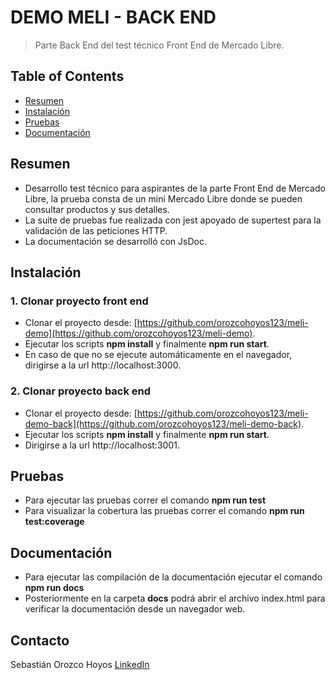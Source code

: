 # DEMO MELI - BACK END
> Parte Back End del test técnico Front End de Mercado Libre.

## Table of Contents
* [Resumen](#resumen)
* [Instalación](#instalación)
* [Pruebas](#pruebas)
* [Documentación](#documentación)
<!-- * [License](#license) -->


## Resumen
- Desarrollo test técnico para aspirantes de la parte Front End de Mercado Libre, la prueba consta de un mini Mercado Libre donde se pueden consultar productos y sus detalles.
- La suite de pruebas fue realizada con jest apoyado de supertest para la validación de las peticiones HTTP.
- La documentación se desarrolló con JsDoc.


## Instalación

### 1. Clonar proyecto front end
- Clonar el proyecto desde: [https://github.com/orozcohoyos123/meli-demo](https://github.com/orozcohoyos123/meli-demo).
- Ejecutar los scripts **npm install** y finalmente **npm run start**.
- En caso de que no se ejecute automáticamente en el navegador, dirigirse a la url http://localhost:3000.

### 2. Clonar proyecto back end
- Clonar el proyecto desde: [https://github.com/orozcohoyos123/meli-demo-back](https://github.com/orozcohoyos123/meli-demo-back).
- Ejecutar los scripts **npm install** y finalmente **npm run start**.
- Dirigirse a la url http://localhost:3001.

## Pruebas
- Para ejecutar las pruebas correr el comando **npm run test**
- Para visualizar la cobertura las pruebas correr el comando **npm run test:coverage**

## Documentación
- Para ejecutar las compilación de la documentación ejecutar el comando **npm run docs**
- Posteriormente en la carpeta **docs** podrá abrir el archivo index.html para verificar la documentación desde un navegador web.

## Contacto
Sebastián Orozco Hoyos [LinkedIn](www.linkedin.com/in/sebastian-orozco-hoyos)
